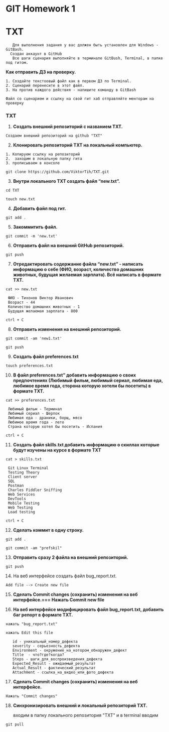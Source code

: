# GIT Homework 1
# TXT

       Для выполнения задания у вас должен быть установлен для Windows - GitBash.
      Создан аккаунт в GitHub
       Все шаги сценария выполняйте в терминале GitBush, Terminal, в папке под гитом.

**Как отправить ДЗ на проверку.**
    
    
    1. Создайте текстоовый файл как в первом ДЗ по Terminal.
    2. Сценарий перенесите в этот файл.
    3. На против каждого действия - напишите команду в GitBash

   `Файл со сценарием и ссылку на свой гит хаб отправляйте менторам на проверку`
   
  ### TXT
 
  1. **Создать внешний репозиторий c названием TXT.**
    
    
 `Создаем внешний репозиторий на github "TXT"`
    
  2. **Клонировать репозиторий TXT на локальный компьютер.**
   
   
    1. Копируем ссылку на репозиторий 
    2.  заходим в локальную папку гита 
    3. прописываем в консоле
      
      
`git clone https://github.com/ViktorTih/TXT.git`

   3. **Внутри локального TXT создать файл “new.txt”.** 
   
   
  `cd TXT`
     
  `touch new.txt`
        

 4. **Добавить файл под гит.** 
 
 `git add . `
 
 5. **Закоммитить файл.**
 
 `git commit -m 'new.txt'`
 
 6. **Отправить файл на внешний GitHub репозиторий.**
 
 `git push`
 
 7. **Отредактировать содержание файла “new.txt” - написать информацию о себе (ФИО, возраст, количество домашних животных, будущая желаемая зарплата). Всё написать в формате TXT.**
 
 `cat >> new.txt`
 
     ФИО - Тихонов Виктор Иванович
     Возраст - 44
     Количество домашних животных - 1
     Будущая желаемая зарплата - 800
     
     
  `ctrl + C`

 8. **Отправить изменения на внешний репозиторий.**
 
 `git commit -am 'new1.txt'`
 
 `git push`

 9. **Создать файл preferences.txt**
 
 `touch preferences.txt`

 10. **В файл preferences.txt” добавить информацию о своих предпочтениях (Любимый фильм, любимый сериал, любимая еда, любимое время года, сторона которую хотели бы посетить) в формате TXT.**
 
 `cat >> preferences.txt`
 
     Любимый фильм - Терминал
     Любимый сериал - Шерлок
     Любимая еда - драники, борщ, мясо
     Любимое время года - лето
     Страна которую хотел бы посетить - Испания
   
 `ctrl + C`

 11. **Создать файл skills.txt добавить информацию о скиллах которые будут изучены на курсе в формате TXT** 
 
   `cat > skills.txt`
  
     Git Linux Terminal
     Testing Theory
     Client server
     SQL
     Postman
     Charles Fiddler Sniffing
     Web Services
     DevTools
     Mobile Testing
     Web Testing
     Load testing

   `ctrl + C`

 12. **Сделать коммит в одну строку.** 
 
 `git add . `
 
 `git commit -am "prefskil"`
 
 13. **Отправить сразу 2 файла на внешний репозиторий.** 
 
   `git push`

 14. На веб интерфейсе создать файл bug_report.txt.
 
 `Add file --> Create new file`

 15. **Сделать Commit changes (сохранить) изменения на веб интерфейсе.=== Нажать Commit new file**


 16. **На веб интерфейсе модифицировать файл bug_report.txt, добавить баг репорт в формате TXT.**
 
 `нажать "bug_report.txt"`
     
 `нажать Edit this file`

       id - уникальный_номер_дефекта 
       severity - серьезность_дефекта
       Environment - окружение_на_котором_обнаружен_дефект
       Title  - что?где?когда?
       Steps - шаги_для_воспроизведения_дефекта
       Expected_Result - ожидаемый_результат
       Actual_Result - фактический_результат
       Attachment - ссылка_на_видео_или_фото_дефекта
   

 17. **Сделать Commit changes (сохранить) изменения на веб интерфейсе.** 
 
 `Нажать "Commit changes"`
 
18. **Синхронизировать внешний и локальный репозиторий TXT.**

       входим в папку локального репозитория "TXT" и в terminal вводим
   
 `git pull`
